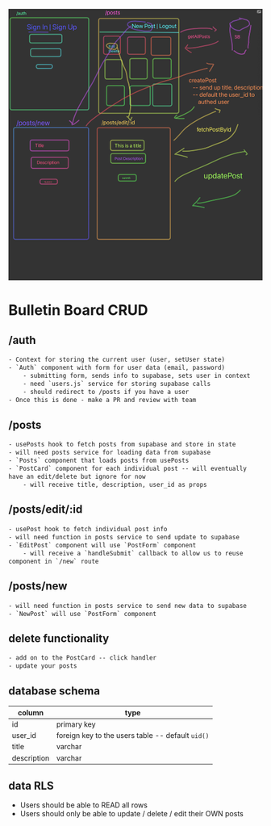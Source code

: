 ![](./wireframes.png)

# Bulletin Board CRUD

## /auth

    - Context for storing the current user (user, setUser state)
    - `Auth` component with form for user data (email, password)
        - submitting form, sends info to supabase, sets user in context
        - need `users.js` service for storing supabase calls
        - should redirect to /posts if you have a user
    - Once this is done - make a PR and review with team

## /posts

    - usePosts hook to fetch posts from supabase and store in state
    - will need posts service for loading data from supabase
    - `Posts` component that loads posts from usePosts
    - `PostCard` component for each individual post -- will eventually have an edit/delete but ignore for now
        - will receive title, description, user_id as props

## /posts/edit/:id

    - usePost hook to fetch individual post info
    - will need function in posts service to send update to supabase
    - `EditPost` component will use `PostForm` component
        - will receive a `handleSubmit` callback to allow us to reuse component in `/new` route

## /posts/new

    - will need function in posts service to send new data to supabase
    - `NewPost` will use `PostForm` component

## delete functionality

    - add on to the PostCard -- click handler
    - update your posts

## database schema

| column      | type                                              |
| ----------- | ------------------------------------------------- |
| id          | primary key                                       |
| user_id     | foreign key to the users table -- default `uid()` |
| title       | varchar                                           |
| description | varchar                                           |

## data RLS

- Users should be able to READ all rows
- Users should only be able to update / delete / edit their OWN posts
